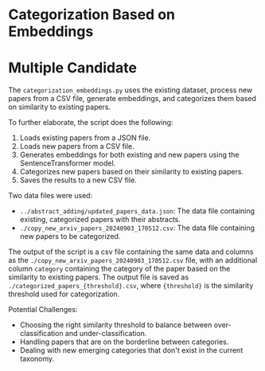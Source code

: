 # Categorization Based on Embeddings

# Multiple Candidate 

The `categorization_embeddings.py` uses the existing dataset, process new papers from a CSV file, generate embeddings, and categorizes them based on similarity to existing papers.

To further elaborate, the script does the following:
1. Loads existing papers from a JSON file.
2. Loads new papers from a CSV file.
3. Generates embeddings for both existing and new papers using the SentenceTransformer model.
4. Categorizes new papers based on their similarity to existing papers.
5. Saves the results to a new CSV file.

Two data files were used:
- `../abstract_adding/updated_papers_data.json`: The data file containing existing, categorized papers with their abstracts.
- `./copy_new_arxiv_papers_20240903_170512.csv`: The data file containing new papers to be categorized.

The output of the script is a csv file containing the same data and columns as the `./copy_new_arxiv_papers_20240903_170512.csv` file, with an additional column `category` containing the category of the paper based on the similarity to existing papers.
The output file is saved as `./categorized_papers_{threshold}.csv`, where `{threshold}` is the similarity threshold used for categorization.

Potential Challenges:
* Choosing the right similarity threshold to balance between over-classification and under-classification.
* Handling papers that are on the borderline between categories.
* Dealing with new emerging categories that don't exist in the current taxonomy.